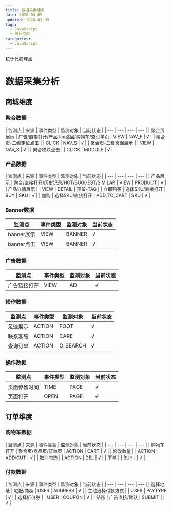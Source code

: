 ```yaml
---
title: 数据采集埋点
date: 2020-03-09
updated: 2020-03-09
tags: 
  - JavaScript
  - 统计监测
categories: 
  - JavaScript
---
```


统计代码埋点

<!--more-->

# 数据采集分析

## 商城维度

### 聚合数据

| 监测点 | 来源 | 事件类型 | 监测对象 | 当前状态 |
| --- | --- | --- | --- |
| 聚合页展示 | 广告/直接打开/产品Tag跳回/购物车/查订单页 | VIEW | NAV_F | √ |
| 聚合页-二级定位点击 |  | CLICK | NAV_S | √ |
| 聚合页-二级页面展示 |  | VIEW | NAV_S | √ |
| 聚合模块点击 |  | CLICK | MODULE | √ |

### 产品数据

| 监测点 | 来源 | 事件类型 | 监测对象 | 当前状态 |
| --- | --- | --- | --- |
| 产品展示 | 聚合/直接打开/历史记录/HOT/SUGGEST/SIMILAR | VIEW | PRODUCT | √ |
| 产品详情展示 |  | VIEW | DETAIL | 预留-TAG |
| 立即购买 | 选择SKU/直接打开 | BUY | SKU | √ |
| 加购 | 选择SKU/直接打开 | ADD_TO_CART | SKU | √ |

### Banner数据

| 监测点 | 事件类型 | 监测对象 | 当前状态 |
| --- | --- | --- | --- |
| banner展示 | VIEW | BANNER | √ |
| banner点击 | VIEW | BANNER | √ |

### 广告数据

| 监测点 | 事件类型 | 监测对象 | 当前状态 |
| --- | --- | --- | --- |
| 广告链接打开 | VIEW | AD | √ |

### 操作数据

| 监测点 | 事件类型 | 监测对象 | 当前状态 |
| --- | --- | --- | --- |
| 足迹展示 | ACTION | FOOT | √ |
| 联系客服 | ACTION | CARE | √ |
| 查询订单 | ACTION | O_SEARCH | √ |

### 操作数据

| 监测点       | 事件类型 | 监测对象 | 当前状态 |
| ------------ | -------- | -------- | -------- |
| 页面停留时间 | TIME     | PAGE     | √        |
| 页面打开     | OPEN     | PAGE     | √        |

## 订单维度

### 购物车数据

| 监测点 | 来源 | 事件类型 | 监测对象 | 当前状态 |
| --- | --- | --- | --- |
| 购物车打开 | 聚合页/商品页/订单页 | ACTION | CART | √ |
| 修改数量 |  | ACTION | ADD/CUT | √ |
| 取消勾选 |  | ACTION | DEL | √ |
| 下单 |  | BUY |  | √ |

### 付款数据

| 监测点 | 来源 | 事件类型 | 监测对象 | 当前状态 |
| --- | --- | --- | --- |
| 选择地址 | 宅配/商超 | USER | ADDRESS	 | √ |
| 主动选择付款方式 |  | USER | PAYTYPE | √ |
| 选择折价券 |  | USER | COUPON | √ |
| 结账 | 广告直接/默认 | SUBMIT |  | √ |

